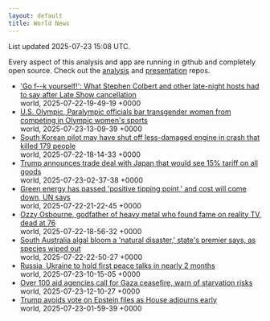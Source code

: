 ```yaml
---
layout: default
title: World News
---
```


<div markdown="0">
<div class="byline small text-muted">List updated <span class="datetime">2025-07-23 15:08 UTC</span>.</div>

<p>Every aspect of this analysis and app are running in github and completely open source. Check out the <a href="https://github.com/Castro-Media/Analysis">analysis</a> and <a href="https://github.com/Castro-Media/TopStoryReview.com">presentation</a> repos.</p>
<ul>
<li><a href='https://www.cbc.ca/news/entertainment/colbert-late-show-reaction-1.7590838?cmp=rss'>'Go f--k yourself!': What Stephen Colbert and other late-night hosts had to say after Late Show cancellation</a><div class='byline small text-muted'>world, <span class="datetime">2025-07-22-19-49-19 +0000</span></div></li>
<li><a href='https://www.cbc.ca/sports/olympics/us-olympic-paralympic-transgender-ban-athletes-1.7591800?cmp=rss'>U.S. Olympic, Paralympic officials bar transgender women from competing in Olympic women's sports</a><div class='byline small text-muted'>world, <span class="datetime">2025-07-23-13-09-39 +0000</span></div></li>
<li><a href='https://www.cbc.ca/news/world/south-korea-angry-families-plane-crash-1.7590742?cmp=rss'>South Korean pilot may have shut off less-damaged engine in crash that killed 179 people</a><div class='byline small text-muted'>world, <span class="datetime">2025-07-22-18-14-33 +0000</span></div></li>
<li><a href='https://www.cbc.ca/news/world/trump-japan-trade-deal-1.7591682?cmp=rss'>Trump announces trade deal with Japan that would see 15% tariff on all goods</a><div class='byline small text-muted'>world, <span class="datetime">2025-07-23-02-37-38 +0000</span></div></li>
<li><a href='https://www.cbc.ca/news/climate/green-energy-renewables-united-nations-report-1.7591214?cmp=rss'>Green energy has passed 'positive tipping point,' and cost will come down, UN says</a><div class='byline small text-muted'>world, <span class="datetime">2025-07-22-21-22-45 +0000</span></div></li>
<li><a href='https://www.cbc.ca/news/entertainment/ozzy-osbourne-dead-obituary-1.7591156?cmp=rss'>Ozzy Osbourne, godfather of heavy metal who found fame on reality TV, dead at 76</a><div class='byline small text-muted'>world, <span class="datetime">2025-07-22-18-56-32 +0000</span></div></li>
<li><a href='https://www.cbc.ca/news/climate/south-australia-algal-bloom-disaster-1.7590816?cmp=rss'>South Australia algal bloom a 'natural disaster,' state's premier says, as species wiped out</a><div class='byline small text-muted'>world, <span class="datetime">2025-07-22-22-50-27 +0000</span></div></li>
<li><a href='https://www.cbc.ca/news/world/russia-ukraine-talks-istanbul-1.7591747?cmp=rss'>Russia, Ukraine to hold first peace talks in nearly 2 months</a><div class='byline small text-muted'>world, <span class="datetime">2025-07-23-10-15-05 +0000</span></div></li>
<li><a href='https://www.cbc.ca/news/world/gaza-humanitarian-aid-1.7591761?cmp=rss'>Over 100 aid agencies call for Gaza ceasefire, warn of starvation risks</a><div class='byline small text-muted'>world, <span class="datetime">2025-07-23-12-10-27 +0000</span></div></li>
<li><a href='https://www.cbc.ca/player/play/9.6841701?cmp=rss'>Trump avoids vote on Epstein files as House adjourns early</a><div class='byline small text-muted'>world, <span class="datetime">2025-07-23-01-59-39 +0000</span></div></li>
</ul>
</div>
